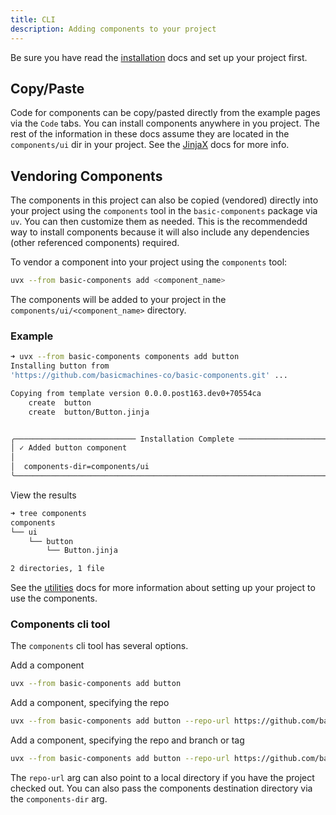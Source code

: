 ```yaml
---
title: CLI
description: Adding components to your project
---
```


<Prose>

Be sure you have read the [installation](/docs/installation) docs and set up your project first. 

## Copy/Paste

Code for components can be copy/pasted directly from the example pages via the `Code` tabs. You can install components
anywhere in you project. The rest of the information in these docs assume they are located in the `components/ui` dir in
your project. See the [JinjaX](/docs/utilities#jinjax) docs for more info. 

## Vendoring Components

The components in this project can also be copied (vendored) directly into your project using the `components` tool 
in the `basic-components` package via `uv`. You can then customize them as needed. This is the recommendedd way to 
install components because it will also include any dependencies (other referenced components) required.

To vendor a component into your project using the `components` tool:

```bash
uvx --from basic-components add <component_name> 
```

The components will be added to your project in the `components/ui/<component_name>` directory. 

### Example

```bash
➜ uvx --from basic-components components add button 
Installing button from 
'https://github.com/basicmachines-co/basic-components.git' ...

Copying from template version 0.0.0.post163.dev0+70554ca
    create  button
    create  button/Button.jinja


╭─────────────────────────── Installation Complete ────────────────────────────╮
│ ✓ Added button component                                                     │
│                                                                              │
│  components-dir=components/ui                                                │
╰──────────────────────────────────────────────────────────────────────────────╯

```
View the results
```bash
➜ tree components 
components
└── ui
    └── button
        └── Button.jinja

2 directories, 1 file

```

See the [utilities](/docs/utilities) docs for more information about setting up your project to use the components. 

### Components cli tool

The `components` cli tool has several options. 

Add a component
```bash
uvx --from basic-components add button
```

Add a component, specifying the repo
```bash
uvx --from basic-components add button --repo-url https://github.com/basicmachines-co/basic-components.git
```

Add a component, specifying the repo and branch or tag
```bash
uvx --from basic-components add button --repo-url https://github.com/basicmachines-co/basic-components.git --branch main
```

The `repo-url` arg can also point to a local directory if you have the project checked out. You can also pass the components 
destination directory via the `components-dir` arg.

</Prose>